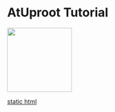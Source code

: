 # AtUproot Tutorial

[<img src="https://swanserver.web.cern.ch/swanserver/images/badge_swan_white_150.png" width="150">](https://cern.ch/swanserver/cgi-bin/go?projurl=https://github.com/shane-breeze/atuproot-tutorial.git)

[static html](www.hep.ph.ic.ac.uk/~sdb15/atuproot-tutorial.html)
